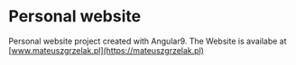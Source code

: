 # Personal website

Personal website project created with Angular9. The Website is availabe at [www.mateuszgrzelak.pl](https://mateuszgrzelak.pl)
